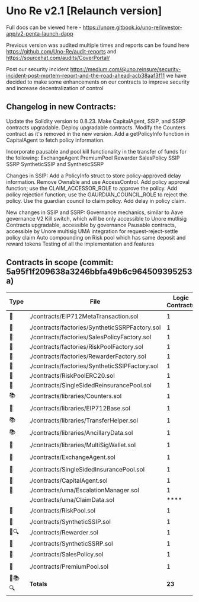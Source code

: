 # Uno Re v2.1 [Relaunch version]

Full docs can be viewed here - https://unore.gitbook.io/uno-re/investor-app/v2-penta-launch-dapp

Previous version was audited multiple times and reports can be found here https://github.com/Uno-Re/audit-reports and https://sourcehat.com/audits/CoverPortal/

Post our security incident https://medium.com/@uno.reinsure/security-incident-post-mortem-report-and-the-road-ahead-acb38aaf3f11 we have decided to make some enhancements on our contracts to improve security and increase decentralization of control

## Changelog in new Contracts:

Update the Solidity version to 0.8.23.
Make CapitalAgent, SSIP, and SSRP contracts upgradable.
Deploy upgradable contracts.
Modify the Counters contract as it's removed in the new version.
Add a getPolicyInfo function in CapitalAgent to fetch policy information.

Incorporate pausable and pool kill functionality in the transfer of funds for the following:
    ExchangeAgent
    PremiumPool
    Rewarder
    SalesPolicy
    SSIP
    SSRP
    SyntheticSSIP and SyntheticSSRP

Changes in SSIP:
    Add a PolicyInfo struct to store policy-approved delay information.
    Remove Ownable and use AccessControl.
    Add policy approval function; use the CLAIM_ACCESSOR_ROLE to approve the policy.
    Add policy rejection function; use the GAURDIAN_COUNCIL_ROLE to reject the policy.
    Use the guardian council to claim policy.
    Add delay in policy claim.

New changes in SSIP and SSRP:
    Governance mechanics, similar to Aave governance V2
    Kill switch, which will be only accessible to Unore mutlisig
    Contracts upgradable, accessible by governance
    Pausable contracts, accessible by Unore multisig
    UMA integration for request-reject-settle policy claim
    Auto compounding on Risk pool which has same deposit and reward tokens
    Testing of all the implementation and features

## Contracts in scope (commit: 5a95f1f209638a3246bbfa49b6c964509395253a)

| Type | File   | Logic Contracts | Interfaces | Lines | nLines | nSLOC | Comment Lines | Complex. Score | Capabilities |
| ---- | ------ | --------------- | ---------- | ----- | ------ | ----- | ------------- | -------------- | ------------ | 
| 📝 | ./contracts/EIP712MetaTransaction.sol | 1 | **** | 93 | 81 | 60 | 8 | 59 | **<abbr title='Uses Assembly'>🖥</abbr><abbr title='Payable Functions'>💰</abbr><abbr title='Uses Hash-Functions'>🧮</abbr><abbr title='Handles Signatures: ecrecover'>🔖</abbr>** |
| 📝 | ./contracts/factories/SyntheticSSRPFactory.sol | 1 | **** | 15 | 15 | 11 | 1 | 17 | **<abbr title='create/create2'>🌀</abbr>** |
| 📝 | ./contracts/factories/SalesPolicyFactory.sol | 1 | **** | 144 | 140 | 107 | 7 | 122 | **<abbr title='create/create2'>🌀</abbr>** |
| 📝 | ./contracts/factories/RiskPoolFactory.sol | 1 | **** | 21 | 16 | 11 | 1 | 17 | **<abbr title='create/create2'>🌀</abbr>** |
| 📝 | ./contracts/factories/RewarderFactory.sol | 1 | **** | 16 | 16 | 11 | 1 | 17 | **<abbr title='create/create2'>🌀</abbr>** |
| 📝 | ./contracts/factories/SyntheticSSIPFactory.sol | 1 | **** | 15 | 15 | 11 | 1 | 17 | **<abbr title='create/create2'>🌀</abbr>** |
| 📝 | ./contracts/RiskPoolERC20.sol | 1 | **** | 350 | 350 | 125 | 185 | 90 | **** |
| 📝 | ./contracts/SingleSidedReinsurancePool.sol | 1 | **** | 385 | 377 | 301 | 18 | 300 | **<abbr title='Uses Hash-Functions'>🧮</abbr>** |
| 📚 | ./contracts/libraries/Counters.sol | 1 | **** | 25 | 25 | 10 | 14 | 1 | **<abbr title='doppelganger(Counters)'>🔆</abbr>** |
| 📝 | ./contracts/libraries/EIP712Base.sol | 1 | **** | 49 | 49 | 34 | 8 | 23 | **<abbr title='Uses Assembly'>🖥</abbr><abbr title='Uses Hash-Functions'>🧮</abbr>** |
| 📚 | ./contracts/libraries/TransferHelper.sol | 1 | **** | 28 | 28 | 19 | 5 | 26 | **** |
| 📚 | ./contracts/libraries/AncillaryData.sol | 1 | **** | 143 | 131 | 65 | 55 | 41 | **<abbr title='Unchecked Blocks'>Σ</abbr>** |
| 📝 | ./contracts/libraries/MultiSigWallet.sol | 1 | **** | 151 | 146 | 100 | 9 | 73 | **<abbr title='Payable Functions'>💰</abbr>** |
| 📝 | ./contracts/ExchangeAgent.sol | 1 | **** | 268 | 242 | 207 | 7 | 183 | **<abbr title='Payable Functions'>💰</abbr>** |
| 📝 | ./contracts/SingleSidedInsurancePool.sol | 1 | **** | 530 | 521 | 416 | 29 | 380 | **<abbr title='Payable Functions'>💰</abbr><abbr title='Uses Hash-Functions'>🧮</abbr>** |
| 📝 | ./contracts/CapitalAgent.sol | 1 | **** | 309 | 303 | 253 | 1 | 226 | **** |
| 📝 | ./contracts/uma/EscalationManager.sol | 1 | **** | 77 | 69 | 47 | 5 | 45 | **<abbr title='Uses Hash-Functions'>🧮</abbr>** |
|  | ./contracts/uma/ClaimData.sol | **** | **** | 4 | 4 | 2 | 1 | **** | **** |
| 📝 | ./contracts/RiskPool.sol | 1 | **** | 222 | 222 | 192 | 10 | 177 | **<abbr title='Payable Functions'>💰</abbr>** |
| 📝 | ./contracts/SyntheticSSIP.sol | 1 | **** | 262 | 262 | 206 | 9 | 168 | **** |
| 📝🔍 | ./contracts/Rewarder.sol | 1 | 1 | 131 | 124 | 103 | 1 | 111 | **<abbr title='Payable Functions'>💰</abbr>** |
| 📝 | ./contracts/SyntheticSSRP.sol | 1 | **** | 262 | 262 | 206 | 9 | 168 | **** |
| 📝 | ./contracts/SalesPolicy.sol | 1 | **** | 330 | 291 | 248 | 5 | 183 | **<abbr title='Payable Functions'>💰</abbr><abbr title='Uses Hash-Functions'>🧮</abbr><abbr title='Handles Signatures: ecrecover'>🔖</abbr>** |
| 📝 | ./contracts/PremiumPool.sol | 1 | **** | 272 | 265 | 230 | 7 | 229 | **<abbr title='Uses Assembly'>🖥</abbr><abbr title='Payable Functions'>💰</abbr>** |
| 📝📚🔍 | **Totals** | **23** | **1** | **4102**  | **3954** | **2975** | **397** | **2673** | **<abbr title='Uses Assembly'>🖥</abbr><abbr title='Payable Functions'>💰</abbr><abbr title='Uses Hash-Functions'>🧮</abbr><abbr title='Handles Signatures: ecrecover'>🔖</abbr><abbr title='create/create2'>🌀</abbr><abbr title='doppelganger'>🔆</abbr><abbr title='Unchecked Blocks'>Σ</abbr>** |
